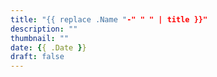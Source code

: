 ```yaml
---
title: "{{ replace .Name "-" " " | title }}"
description: ""
thumbnail: ""
date: {{ .Date }}
draft: false
---
```


